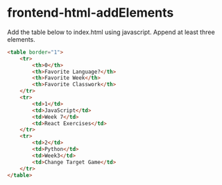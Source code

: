 # frontend-html-addElements

Add the table below to index.html using javascript. Append at least three elements.

```html
<table border="1">
	<tr>
		<th>0</th>
		<th>Favorite Language?</th>
		<th>Favorite Week</th>
		<th>Favorite Classwork</th>
	</tr>
	<tr>
		<td>1</td>
		<td>JavaScript</td>
		<td>Week 7</td>
		<td>React Exercises</td>
	</tr>
	<tr>
		<td>2</td>
		<td>Python</td>
		<td>Week3</td>
		<td>Change Target Game</td>
	</tr>
</table>
```
